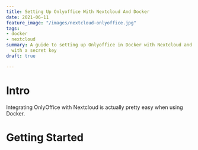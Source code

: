 ```yaml
---
title: Setting Up Onlyoffice With Nextcloud And Docker
date: 2021-06-11
feature_image: "/images/nextcloud-onlyoffice.jpg"
tags:
- docker
- nextcloud
summary: A guide to setting up Onlyoffice in Docker with Nextcloud and securing it
  with a secret key
draft: true

---
```

# Intro

Integrating OnlyOffice with Nextcloud is actually pretty easy when using Docker.

# Getting Started